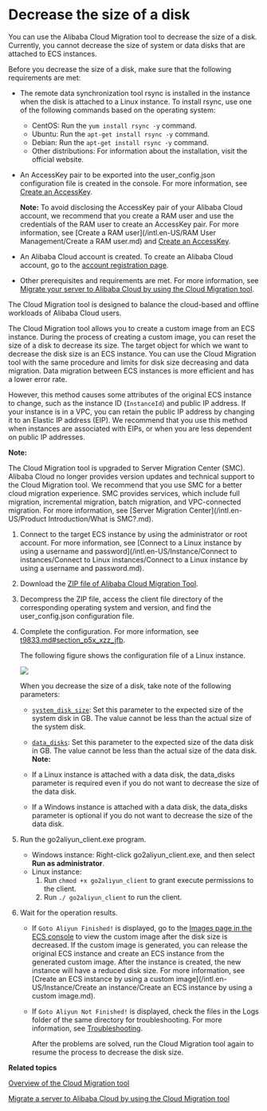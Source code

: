 # Decrease the size of a disk

You can use the Alibaba Cloud Migration tool to decrease the size of a disk. Currently, you cannot decrease the size of system or data disks that are attached to ECS instances.

Before you decrease the size of a disk, make sure that the following requirements are met:

-   The remote data synchronization tool rsync is installed in the instance when the disk is attached to a Linux instance. To install rsync, use one of the following commands based on the operating system:
    -   CentOS: Run the `yum install rsync -y` command.
    -   Ubuntu: Run the `apt-get install rsync -y` command.
    -   Debian: Run the `apt-get install rsync -y` command.
    -   Other distributions: For information about the installation, visit the official website.
-   An AccessKey pair to be exported into the user\_config.json configuration file is created in the console. For more information, see [Create an AccessKey]().

    **Note:** To avoid disclosing the AccessKey pair of your Alibaba Cloud account, we recommend that you create a RAM user and use the credentials of the RAM user to create an AccessKey pair. For more information, see [Create a RAM user](/intl.en-US/RAM User Management/Create a RAM user.md) and [Create an AccessKey]().

-   An Alibaba Cloud account is created. To create an Alibaba Cloud account, go to the [account registration page](https://account.alibabacloud.com/register/intl_register.htm).
-   Other prerequisites and requirements are met. For more information, see [Migrate your server to Alibaba Cloud by using the Cloud Migration tool]().

The Cloud Migration tool is designed to balance the cloud-based and offline workloads of Alibaba Cloud users.

The Cloud Migration tool allows you to create a custom image from an ECS instance. During the process of creating a custom image, you can reset the size of a disk to decrease its size. The target object for which we want to decrease the disk size is an ECS instance. You can use the Cloud Migration tool with the same procedure and limits for disk size decreasing and data migration. Data migration between ECS instances is more efficient and has a lower error rate.

However, this method causes some attributes of the original ECS instance to change, such as the instance ID \(`InstanceId`\) and public IP address. If your instance is in a VPC, you can retain the public IP address by changing it to an Elastic IP address \(EIP\). We recommend that you use this method when instances are associated with EIPs, or when you are less dependent on public IP addresses.

**Note:**

The Cloud Migration tool is upgraded to Server Migration Center \(SMC\). Alibaba Cloud no longer provides version updates and technical support to the Cloud Migration tool. We recommend that you use SMC for a better cloud migration experience. SMC provides services, which include full migration, incremental migration, batch migration, and VPC-connected migration. For more information, see [Server Migration Center](/intl.en-US/Product Introduction/What is SMC?.md).

1.  Connect to the target ECS instance by using the administrator or root account. For more information, see [Connect to a Linux instance by using a username and password](/intl.en-US/Instance/Connect to instances/Connect to Linux instances/Connect to a Linux instance by using a username and password.md).

2.  Download the [ZIP file of Alibaba Cloud Migration Tool](http://p2v-tools.oss-cn-hangzhou.aliyuncs.com/Alibaba_Cloud_Migration_Tool.zip?spm=5176.7765564.2.3.6SzsdG&file=Alibaba_Cloud_Migration_Tool.zip).

3.  Decompress the ZIP file, access the client file directory of the corresponding operating system and version, and find the user\_config.json configuration file.

4.  Complete the configuration. For more information, see [t9833.md\#section\_p5x\_xzz\_jfb]().

    The following figure shows the configuration file of a Linux instance.

    ![](https://static-aliyun-doc.oss-accelerate.aliyuncs.com/assets/img/en-US/5314488951/p11775.png)

    When you decrease the size of a disk, take note of the following parameters:

    -   [`system_disk_size`](): Set this parameter to the expected size of the system disk in GB. The value cannot be less than the actual size of the system disk.
    -   [`data_disks`](): Set this parameter to the expected size of the data disk in GB. The value cannot be less than the actual size of the data disk.
    **Note:**

    -   If a Linux instance is attached with a data disk, the data\_disks parameter is required even if you do not want to decrease the size of the data disk.
    -   If a Windows instance is attached with a data disk, the data\_disks parameter is optional if you do not want to decrease the size of the data disk.
5.  Run the go2aliyun\_client.exe program.

    -   Windows instance: Right-click go2aliyun\_client.exe, and then select **Run as administrator**.
    -   Linux instance:
        1.  Run `chmod +x go2aliyun_client` to grant execute permissions to the client.
        2.  Run `./ go2aliyun_client` to run the client.
6.  Wait for the operation results.

    -   If `Goto Aliyun Finished!` is displayed, go to the [Images page in the ECS console](https://ecs.console.aliyun.com/#/image/region/cn-hangzhou/imageList) to view the custom image after the disk size is decreased. If the custom image is generated, you can release the original ECS instance and create an ECS instance from the generated custom image. After the instance is created, the new instance will have a reduced disk size. For more information, see [Create an ECS instance by using a custom image](/intl.en-US/Instance/Create an instance/Create an ECS instance by using a custom image.md).
    -   If `Goto Aliyun Not Finished!` is displayed, check the files in the Logs folder of the same directory for troubleshooting. For more information, see [Troubleshooting]().

        After the problems are solved, run the Cloud Migration tool again to resume the process to decrease the disk size.


**Related topics**  


[Overview of the Cloud Migration tool]()

[Migrate a server to Alibaba Cloud by using the Cloud Migration tool]()

